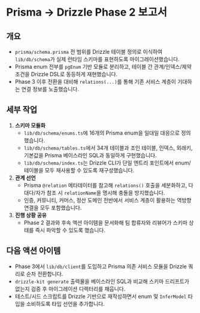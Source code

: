 # Prisma → Drizzle Phase 2 보고서

## 개요
- `prisma/schema.prisma` 전 범위를 Drizzle 테이블 정의로 이식하여 `lib/db/schema`가 실제 런타임 스키마를 표현하도록 마이그레이션했습니다.
- Prisma enum 전부를 `pgEnum` 기반 모듈로 분리하고, 테이블 간 관계/인덱스/제약 조건을 Drizzle DSL로 동등하게 재현했습니다.
- Phase 3 이후 전환을 대비해 `relations(...)`를 통해 기존 서비스 계층이 기대하는 연결 정보를 노출했습니다.

## 세부 작업
1. **스키마 모듈화**
   - `lib/db/schema/enums.ts`에 16개의 Prisma enum을 일대일 대응으로 정의했습니다.
   - `lib/db/schema/tables.ts`에서 34개 테이블과 조인 테이블, 인덱스, 외래키, 기본값을 Prisma 베이스라인 SQL과 동일하게 구현했습니다.
   - `lib/db/schema/index.ts`는 Drizzle CLI가 단일 엔트리 포인트에서 enum/테이블을 모두 재사용할 수 있도록 재구성했습니다.
2. **관계 선언**
   - Prisma `@relation` 메타데이터를 참고해 `relations()` 호출을 세분화하고, 다대다/자가 참조 시 `relationName`을 명시해 충돌을 방지했습니다.
   - 인증, 커뮤니티, 커머스, 정산 도메인 전반에서 서비스 계층이 활용하는 역방향 연결을 모두 포함했습니다.
3. **진행 상황 공유**
   - Phase 2 결과와 후속 액션 아이템을 문서화해 팀 합류자와 리뷰어가 스키마 상태를 즉시 파악할 수 있도록 했습니다.

## 다음 액션 아이템
- Phase 3에서 `lib/db/client`를 도입하고 Prisma 의존 서비스 모듈을 Drizzle 쿼리로 순차 전환합니다.
- `drizzle-kit generate` 출력물을 베이스라인 SQL과 비교해 스키마 드리프트가 없는지 검증 후 마이그레이션 디렉터리를 채웁니다.
- 테스트/시드 스크립트를 Drizzle 기반으로 재작성하면서 enum 및 `InferModel` 타입을 소비하도록 타입 선언을 추가합니다.
